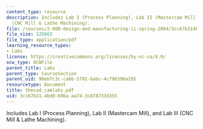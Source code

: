 ```yaml
---
content_type: resource
description: Includes Lab I (Process Planning), Lab II (Mastercam Mill), and Lab III
  (CNC Mill & Lathe Machining).
file: /courses/2-008-design-and-manufacturing-ii-spring-2004/3cc67b314bd0696aaa743c878733d355_thecad_camlabs.pdf
file_size: 125663
file_type: application/pdf
learning_resource_types:
- Labs
license: https://creativecommons.org/licenses/by-nc-sa/4.0/
ocw_type: OCWFile
parent_title: Labs
parent_type: CourseSection
parent_uid: 98eb7c3c-ca6b-5792-babc-4cf96390a295
resourcetype: Document
title: thecad_camlabs.pdf
uid: 3cc67b31-4bd0-696a-aa74-3c878733d355
---
```

Includes Lab I (Process Planning), Lab II (Mastercam Mill), and Lab III (CNC Mill & Lathe Machining).